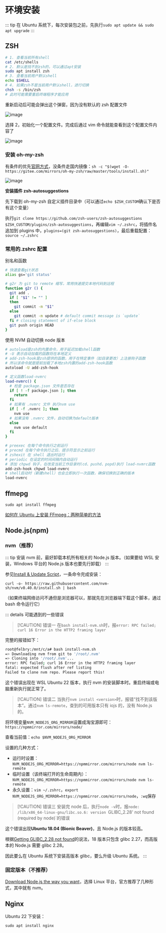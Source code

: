 # 环境安装

::: tip
在 Ubuntu 系统下，每次安装包之前，先执行`sudo apt update && sudo apt upgrade`
:::

## ZSH

```bash
# 1. 查看当前所有shell
cat /etc/shells
# 2. 默认是找不到zsh的，可以通过apt安装
sudo apt install zsh
# 3. 查看当前用户默认shell
echo $SHELL
# 4. 如果zsh不是当前用户默认shell，进行切换
chsh -s /bin/zsh
# 此时可能需要重启终端程序才能应用
```

重新启动后可能会弹出这个弹窗，因为没有默认的 zsh 配置文件

![image](https://felbry.github.io/picx-images-hosting/image.7i0b89uk7x.webp)

选择 2，初始化一个配置文件。完成后通过 vim 命令就能查看到这个配置文件内容了

![image](https://felbry.github.io/picx-images-hosting/image.3d4pw5ytfb.webp)

### 安装 oh-my-zsh

有条件的优先[官网方式](https://ohmyz.sh/#install)，没条件走国内镜像：`sh -c "$(wget -O- https://gitee.com/mirrors/oh-my-zsh/raw/master/tools/install.sh)"`

![image](https://felbry.github.io/picx-images-hosting/image.4n7n2hjd9p.webp)

**安装插件 zsh-autosuggestions**

先下载到 oh-my-zsh 自定义插件目录中（可以通过`echo $ZSH_CUSTOM`确认下是否有这个变量）

执行`git clone https://github.com/zsh-users/zsh-autosuggestions $ZSH_CUSTOM/plugins/zsh-autosuggestions`，再编辑`vim ~/.zshrc`，将插件名追加到 plugins 中，`plugins=(git zsh-autosuggestions)`，最后重载配置：`source ~/.zshrc`

### 常用的.zshrc 配置

别名和函数

```bash
# 快速查看git状态
alias gs='git status'

# g2r 为 git to remote 缩写，常用快速提交本地代码到远程
function g2r () {
  git add .
  if [ "$1" != "" ]
  then
    git commit -m "$1"
  else
    git commit -m update # default commit message is `update`
  fi # closing statement of if-else block
  git push origin HEAD
}
```

使用 NVM 自动切换 node 版本

```bash
# autoload是zsh的内置命令，用于延迟加载shell函数
# -U 表示自动加载的函数将在本地定义
# add-zsh-hook是zsh提供的函数，用于在特定事件（如目录更改）上注册钩子函数
# 所以该命令就是提前加载了本地zsh内置的add-zsh-hook函数
autoload -U add-zsh-hook

# 定义函数load-nvmrc
load-nvmrc() {
  # 检查 package.json 文件是否存在
  if [ ! -f package.json ]; then
    return
  fi
  # 如果有 .nvmrc 文件 执行nvm use
  if [ -f .nvmrc ]; then
    nvm use
  # 如果没有 .nvmrc 文件，自动切换为default版本
  else
    nvm use default
  fi
}

# preexec 在每个命令执行之前运行
# precmd 在每个命令执行之后、提示符显示之前运行
# zshexit 在 shell 退出时运行
# periodic 在设定的时间间隔内自动运行
# 添加 chpwd 钩子，在改变当前工作目录时(cd、pushd、popd)执行 load-nvmrc函数
add-zsh-hook chpwd load-nvmrc
# shell启动时（新建shell）也会立即执行一次函数，确保切换到正确的版本
load-nvmrc
```

## ffmepg

`sudo apt install ffmpeg`

[如何在 Ubuntu 上安装 FFmpeg：两种简单的方法](https://www.bytezonex.com/archives/100.html)

## Node.js(npm)

### nvm（推荐）

::: tip
安装 nvm 前，最好卸载本机所有相关的 Node.js 版本。（如果要给 WSL 安装，Windows 平台的 Node.js 版本也要先行卸载）
:::

参见[Install & Update Script](https://github.com/nvm-sh/nvm?tab=readme-ov-file#install--update-script)，一条命令完成安装：

`curl -o- https://raw.githubusercontent.com/nvm-sh/nvm/v0.40.0/install.sh | bash`

（如果终端网络访问不通但是浏览器可以，那就先在浏览器端下载这个脚本，通过 bash 命令运行它）

::: details 可能遇到的一些错误

> [!CAUTION] 错误一
> 在`bash install-nvm.sh`时，报`error: RPC failed; curl 16 Error in the HTTP2 framing layer`

完整的报错如下：

```bash
root@felbry:/mnt/c/a# bash install-nvm.sh
=> Downloading nvm from git to '/root/.nvm'
=> Cloning into '/root/.nvm'...
error: RPC failed; curl 16 Error in the HTTP2 framing layer
fatal: expected flush after ref listing
Failed to clone nvm repo. Please report this!
```

这个错误出现在 WSL Ubuntu 22 版本，执行 nvm 的安装脚本时。重启终端或电脑重新执行就正常了。

> [!CAUTION] 错误二
> 当执行`nvm install <version>`时，报错“找不到该版本”。通过`nvm ls-remote`，查到的可用版本只有 iojs 的，没有 Node.js 的。

将环境变量`NVM_NODEJS_ORG_MIRROR`设置成淘宝源即可：`https://npmmirror.com/mirrors/node/`

查看当前值：`echo $NVM_NODEJS_ORG_MIRROR`

设置的几种方式：

- 运行时设置：`NVM_NODEJS_ORG_MIRROR=https://npmmirror.com/mirrors/node nvm ls-remote`
- 临时设置（该终端打开的生命周期内）：`NVM_NODEJS_ORG_MIRROR=https://npmmirror.com/mirrors/node nvm ls-remote`
- 永久设置：`vim ~/.zshrc`，`export NVM_NODEJS_ORG_MIRROR=https://npmmirror.com/mirrors/node`，`:wq`保存

> [!CAUTION] 错误三
> 安装完 node 后，执行`node -v`时，报`node: /lib/x86_64-linux-gnu/libc.so.6: version `GLIBC_2.28' not found (required by node)`的错误

这个错误出现**Ubuntu 18.04 (Bionic Beaver)**，且 Node.js 的版本较高。

根据[Getting GLIBC_2.28 not found](https://stackoverflow.com/questions/72921215/getting-glibc-2-28-not-found)的说法，18 版本只包含 glibc 2.27，而高版本的 Node.js 需要 glibc 2.28。

因此要么在 Ubuntu 系统下安装高版本 glibc，要么升级 Ubuntu 系统。
:::

### 固定版本（不推荐）

[Download Node.js the way you want](https://nodejs.org/en/download/package-manager)，选择 Linux 平台，官方推荐了几种形式，其中就有 nvm。

## Nginx

Ubuntu 22 下安装：

`sudo apt install nginx`
